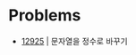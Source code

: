 # Problems

- [12925](https://programmers.co.kr/learn/courses/30/lessons/12925?language=java) | 문자열을 정수로 바꾸기